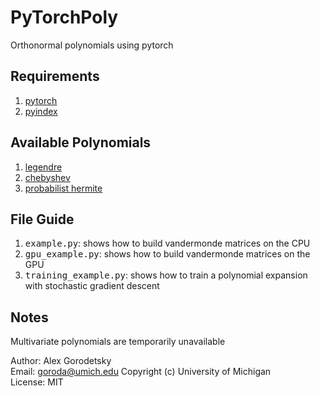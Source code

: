 # PyTorchPoly
Orthonormal polynomials using pytorch

## Requirements
1) [pytorch](http://pytorch.org/)
2) [pyindex](github.com/goroda/pyindex/)

## Available Polynomials

1) [legendre](https://en.wikipedia.org/wiki/Legendre_polynomials)
2) [chebyshev](https://en.wikipedia.org/wiki/Chebyshev_polynomials)
3) [probabilist hermite](https://en.wikipedia.org/wiki/Hermite_polynomials)

## File Guide

1) <kbd>example.py</kbd>: shows how to build vandermonde matrices on the CPU
2) <kbd>gpu_example.py</kbd>: shows how to build vandermonde matrices on the GPU
3) <kbd>training_example.py</kbd>: shows how to train a polynomial expansion with stochastic gradient descent

## Notes

Multivariate polynomials are temporarily unavailable

Author: Alex Gorodetsky  
Email: goroda@umich.edu
Copyright (c) University of Michigan  
License: MIT

